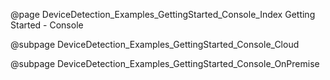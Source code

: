 @page DeviceDetection_Examples_GettingStarted_Console_Index Getting Started - Console

@subpage DeviceDetection_Examples_GettingStarted_Console_Cloud

@subpage DeviceDetection_Examples_GettingStarted_Console_OnPremise
